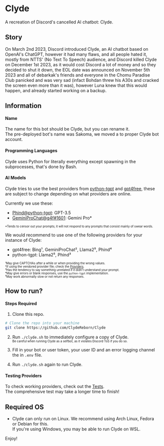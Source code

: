# Clyde
A recreation of Discord's cancelled AI chatbot: Clyde.

## Story
On March 2nd 2023, Discord introduced Clyde, an AI chatbot based on OpenAI's ChatGPT, however it had many flaws, and all people hated it, mostly from NTTS' (No Text To Speech) audience, and Discord killed Clyde on December 1st 2023, as it would cost Discord a lot of money and so they decided to shut it down, the EOL date was announced on November 5th 2023 and all of debarkak's friends and everyone in the Chomu Paradise Club panicked and was very sad (infact Bohdan threw his A30s and cracked the screen even more than it was), however Luna knew that this would happen, and already started working on a backup.

## Information
#### Name
The name for this bot should be Clyde, but you can rename it.<br>
The pre-deployed bot's name was Sakoma, we moved a to proper Clyde bot account.

#### Programming Languages
Clyde uses Python for literally everything except spawning in the subprocesses, that's done by Bash.

#### AI Models
Clyde tries to use the best providers from [python-tgpt](https://github.com/Simatwa/python-tgpt) and [gpt4free](https://github.com/xtekky/gpt4free), these are subject to change depending on what providers are online.

Currently we use these:
- [Phind@python-tgpt](https://github.com/Simatwa/python-tgpt/blob/main/src/pytgpt/phind/main.py): GPT-3.5
- [GeminiProChat@g4f](https://github.com/xtekky/gpt4free/blob/main/g4f/Provider/GeminiProChat.py)[#1601](https://github.com/xtekky/gpt4free/pull/1601): Gemini Pro*

<sub><sup>*Tends to censor out your prompts; it will not respond to any prompts that consist mainly of swear words.</sub></sup>

We would recommend to use one of the following providers for your instance of Clyde:
- gpt4free: Bing¹, GeminiProChat², Llama2⁵, Phind⁴
- python-tgpt: Llama2⁵, Phind³

<sub><sup>¹May give CAPTCHAs after a while or when providing the wrong values.</sub></sup><br>
<sub><sup>²If using the vendored provider file; check the [Providers](https://github.com/ClydeReborn/Providers).</sub></sup><br>
<sub><sup>³Has the tendency to say something unrelated if it didn't understand your prompt.</sub></sup><br>
<sub><sup>⁴May give errors or blank responses, use the `python-tgpt` implementation.</sub></sup><br>
<sub><sup>⁵May work abnormally slow or not return any responses.</sub></sup>

## How to run?
#### Steps Required
1. Clone this repo.
```sh
# Clone the repo into your machine
git clone https://github.com/ClydeReborn/Clyde
```

2. Run `./clyde.sh` to immediately configure a copy of Clyde.<br>
<sub><sup>Be careful when running Clyde as a selfbot, as it violates Discord ToS if you do so.</sub></sup>

3. Fill in your bot or user token, your user ID and an error logging channel the in `.env` file.

4. Run `./clyde.sh` again to run Clyde.
#### Testing Providers
To check working providers, check out the [Tests](https://github.com/ClydeReborn/Tests).<br>
The comprehensive test may take a longer time to finish!

## Required OS
* Clyde can only run on Linux. We recommend using Arch Linux, Fedora or Debian for this.<br>
If you're using Windows, you may be able to run Clyde on WSL.

Enjoy!
